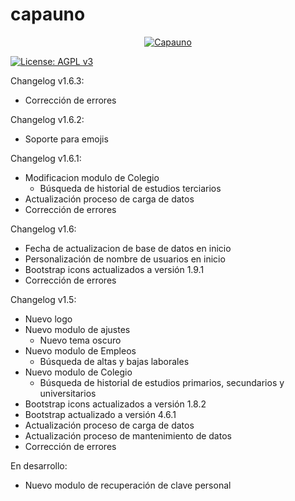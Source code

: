 # capauno
<p align="center">
  <a href="https://intranet.capauno.com.ar/" target="_blank" rel="noreferrer"><img src="https://intranet.capauno.com.ar/img/git-logo.png" alt="Capauno"></a>
</p>

[![License: AGPL v3](https://img.shields.io/badge/License-AGPL%20v3-blue.svg)](https://www.gnu.org/licenses/agpl-3.0)

Changelog v1.6.3:
* Corrección de errores

Changelog v1.6.2:
* Soporte para emojis

Changelog v1.6.1:
* Modificacion modulo de Colegio
	- Búsqueda de historial de estudios terciarios
* Actualización proceso de carga de datos
* Corrección de errores

Changelog v1.6:

* Fecha de actualizacion de base de datos en inicio
* Personalización de nombre de usuarios en inicio
* Bootstrap icons actualizados a versión 1.9.1
* Corrección de errores

Changelog v1.5:

* Nuevo logo
* Nuevo modulo de ajustes
	- Nuevo tema oscuro
* Nuevo modulo de Empleos
	- Búsqueda de altas y bajas laborales
* Nuevo modulo de Colegio
	- Búsqueda de historial de estudios primarios, secundarios y universitarios
* Bootstrap icons actualizados a versión 1.8.2
* Bootstrap actualizado a versión 4.6.1
* Actualización proceso de carga de datos
* Actualización proceso de mantenimiento de datos
* Corrección de errores

En desarrollo:
* Nuevo modulo de recuperación de clave personal
